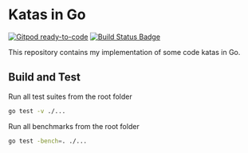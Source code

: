 # Katas in Go

[![Gitpod ready-to-code](https://img.shields.io/badge/Gitpod-ready--to--code-blue?logo=gitpod)](https://gitpod.io/#https://github.com/wonderbird/katas-in-go)
[![Build Status Badge](https://github.com/wonderbird/katas-in-go/workflows/Go/badge.svg)](https://github.com/wonderbird/katas-in-go/actions?query=workflow%3A%22Go%22)

This repository contains my implementation of some code katas in Go.

## Build and Test

Run all test suites from the root folder

```bash
go test -v ./...
```

Run all benchmarks from the root folder

```bash
go test -bench=. ./...
```
